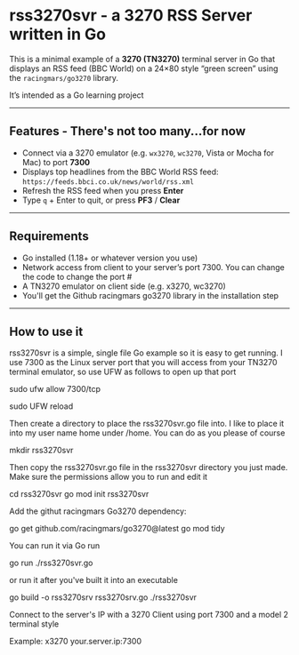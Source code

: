 # rss3270svr - a 3270 RSS Server written in Go
This is a minimal example of a **3270 (TN3270)** terminal server in Go that displays an RSS feed (BBC World) on a 24×80 style “green screen” using the `racingmars/go3270` library.

It’s intended as a Go learning project 

---
## Features - There's not too many...for now

- Connect via a 3270 emulator (e.g. `wx3270`, `wc3270`, Vista or Mocha for Mac) to port **7300**  
- Displays top headlines from the BBC World RSS feed:  
  `https://feeds.bbci.co.uk/news/world/rss.xml`  
- Refresh the RSS feed when you press **Enter**  
- Type `q` + Enter to quit, or press **PF3** / **Clear**      

---
## Requirements

- Go installed (1.18+ or whatever version you use)  
- Network access from client to your server’s port 7300. You can change the code to change the port #
- A TN3270 emulator on client side (e.g. x3270, wc3270)
- You'll get the Github racingmars go3270 library in the installation step

---
## How to use it

rss3270svr is a simple, single file Go example so it is easy to get running. I use 7300 as the Linux server port that you will access from your TN3270 terminal emulator, so use UFW as follows to open up that port

  sudo ufw allow 7300/tcp
  
  sudo UFW reload

Then create a directory to place the rss3270svr.go file into. I like to place it into my user name home under /home. You can do as you please of course

   mkdir rss3270svr

Then copy the rss3270svr.go file in the rss3270svr directory you just made. Make sure the permissions allow you to run and edit it
   
   cd rss3270svr
   go mod init rss3270svr

Add the githut racingmars Go3270 dependency:
   
   go get github.com/racingmars/go3270@latest
   go mod tidy

You can run it via Go run
   
   go run ./rss3270svr.go

or run it after you've built it into an executable

   go build -o rss3270srv rss3270srv.go
   ./rss3270svr

Connect to the server's IP with a 3270 Client using port 7300 and a model 2 terminal style

Example: x3270 your.server.ip:7300

